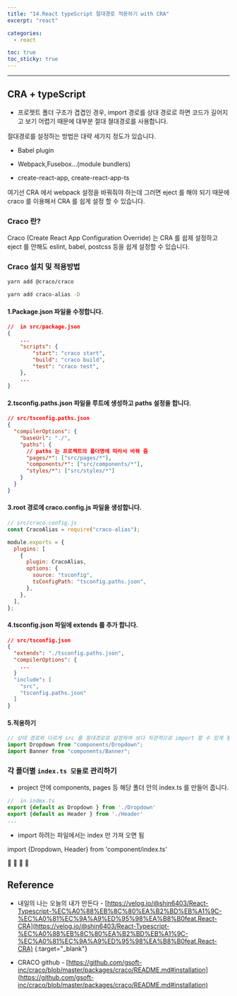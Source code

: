 ```yaml
---
title: "14.React typeScript 절대경로 적용하기 with CRA"
excerpt: "react"

categories:
  - react

toc: true
toc_sticky: true
---
```


---

## CRA + typeScript

- 프로젯트 폴더 구조가 겹겹인 경우, import 경로를 상대 경로로 하면 코드가 길어지고 보기 어렵기 때문에 대부분 절대 졀대경로를 사용합니다.

절대경로를 설정하는 방법은 대략 세가지 정도가 있습니다.

- Babel plugin

- Webpack,Fusebox...(module bundlers)

- create-react-app, create-react-app-ts

여기선 CRA 에서 webpack 설정을 바꿔줘야 하는데 그러면 eject 를 해야 되기 때문에 craco 를 이용해서 CRA 를 쉽게 설정 할 수 있습니다.

### Craco 란?

Craco (Create React App Configuration Override) 는 CRA 를 쉽제 설정하고 eject 를 안해도 eslint, babel, postcss 등을 쉽게 설정할 수 있습니다.

### Craco 설치 및 적용방법

```bash
yarn add @craco/craco

yarn add craco-alias -D
```

#### 1.Package.json 파일을 수정합니다.

```json
//  in src/package.json
{
	...
	"scripts": {
		"start": "craco start",
		"build": "craco build",
		"test": "craco test",
	},
    ...
}
```

#### 2.tsconfig.paths.json 파일을 루트에 생성하고 paths 설정을 합니다.

```json
// src/tsconfig.paths.json
{
  "compilerOptions": {
    "baseUrl": "./",
    "paths": {
      // paths 는 프로젝트의 폴더명에 따라서 바꿔 줌
      "pages/*": ["src/pages/*"],
      "components/*": ["src/components/*"],
      "styles/*": ["src/styles/*"]
    }
  }
}
```

#### 3.root 경로에 craco.config.js 파일을 생성합니다.

```js
// src/craco.config.js
const CracoAlias = require("craco-alias");

module.exports = {
  plugins: [
    {
      plugin: CracoAlias,
      options: {
        source: "tsconfig",
        tsConfigPath: "tsconfig.paths.json",
      },
    },
  ],
};
```

#### 4.tsconfig.json 파일에 extends 를 추가 합니다.

```json
// src/tsconfig.json
{
  "extends": "./tsconfig.paths.json",
  "compilerOptions": {
	...
  }
  "include": [
    "src",
    "tsconfig.paths.json"
  ]
}
```

#### 5.적용하기

```js
// 상대 경로와 다르게 src 를 절대경로로 설정하여 보다 직관적으로 import 할 수 있게 됨
import Dropdown from "components/Dropdown";
import Banner from "components/Banner";
```

### 각 폴더별 `index.ts 모듈`로 관리하기

- project 안에 components, pages 등 해당 폴더 안의 index.ts 를 만들어 줍니다.

```ts
//  in index.ts
export {default as Dropdown } from './Dropdown'
export {default as Header } from './Header'
...
```

- import 하려는 파일에서는 index 만 가져 오면 됨

import {Dropdown, Header} from 'component/index.ts'

🔶 🔷 📌 🔑

## Reference

- 내일의 나는 오늘의 내가 만든다 - [https://velog.io/@shin6403/React-Typescript-%EC%A0%88%EB%8C%80%EA%B2%BD%EB%A1%9C-%EC%A0%81%EC%9A%A9%ED%95%98%EA%B8%B0feat.React-CRA](https://velog.io/@shin6403/React-Typescript-%EC%A0%88%EB%8C%80%EA%B2%BD%EB%A1%9C-%EC%A0%81%EC%9A%A9%ED%95%98%EA%B8%B0feat.React-CRA) {:target="\_blank"}

- CRACO github - [https://github.com/gsoft-inc/craco/blob/master/packages/craco/README.md#installation](https://github.com/gsoft-inc/craco/blob/master/packages/craco/README.md#installation)
